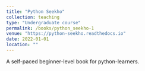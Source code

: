 ```yaml
---
title: "Python Seekho"
collection: teaching
type: "Undergraduate course"
permalink: /books/python_seekho-1
venue: "https://python-seekho.readthedocs.io"
date: 2022-01-01
location: ""
---
```


A self-paced beginner-level book for python-learners.
